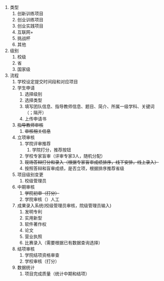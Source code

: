 1. 类型
	1. 创新训练项目
	2. 创业训练项目
	3. 创业实践项目
	4. 互联网+
	5. 挑战杯
	6. 其他
2. 级别
	1. 校级
	2. 省
	3. 国家级
3. 流程
	1. 学校设定提交时间段和对应项目
	2. 学生申请
		1. 选择级别
		2. 选择类型
		3. 填写团队信息、指导教师信息、题目、简介、所属一级学科、关键词（；隔开）
		4. 上传申请书
	3. ~~指导教师审核~~
		1. ~~审核相关信息~~
	4. 立项审核
		1. 学院评审推荐
			1. 学院打分，推荐按钮
		2. 学校专家盲审（评审专家3人，随机分配）
		3. ~~现场答辩打分和录入（根据专家盲审成绩排序，线下安排，线上录入）~~
		4. 按照答辩和盲审成绩，是否立项，根据排序推荐省级
	5. 项目级别变更
		1. 校级管理员
	6. 中期审核
		1. ~~学院初审（打分）~~
		2. 学院审核（）人工
	7. 成果录入系统(校级管理员审核，院级管理员输入)
		1. 发明专利
		2. 实用新型
		3. 软件著作权
		4. 论文
		5. 营业执照
		6. 比赛录入（需要根据已有数据查询选择）
	8. 结项审核
		1. 学院结项资格审查
		2. 学校审核（打分）
	9. 数据统计
		1. 项目完成质量（统计中期和结项）
